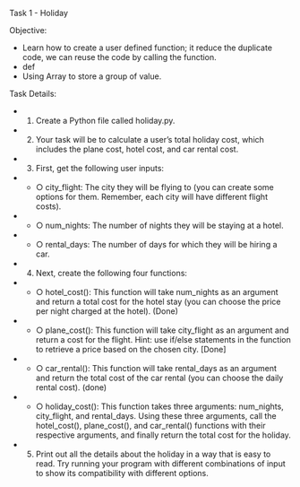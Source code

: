 Task 1 - Holiday 

Objective:
+ Learn how to create a user defined function; it reduce the duplicate code, we can reuse the code by calling the function. 
+ def
+ Using Array to store a group of value.

Task Details:
+ 1. Create a Python file called holiday.py. 
+ 2. Your task will be to calculate a user’s total holiday cost, which includes the
plane cost, hotel cost, and car rental cost.
+ 3. First, get the following user inputs: 
+ + ○ city_flight: The city they will be flying to (you can create some options
for them. Remember, each city will have different flight costs).
+ + ○ num_nights: The number of nights they will be staying at a hotel.
+ + ○ rental_days: The number of days for which they will be hiring a car.
+ 4. Next, create the following four functions:
+ + ○ hotel_cost(): This function will take num_nights as an argument and
return a total cost for the hotel stay (you can choose the price per night
charged at the hotel). (Done)
+ + ○ plane_cost(): This function will take city_flight as an argument and
return a cost for the flight. Hint: use if/else statements in the function to
retrieve a price based on the chosen city. [Done]
+ + ○ car_rental(): This function will take rental_days as an argument and
return the total cost of the car rental (you can choose the daily rental
cost). (done)
+ + ○ holiday_cost(): This function takes three arguments: num_nights,
city_flight, and rental_days. Using these three arguments, call the
hotel_cost(), plane_cost(), and car_rental() functions with their
respective arguments, and finally return the total cost for the holiday.
+ 5. Print out all the details about the holiday in a way that is easy to read.
Try running your program with different combinations of input to show its
compatibility with different options.
